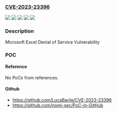 ### [CVE-2023-23396](https://cve.mitre.org/cgi-bin/cvename.cgi?name=CVE-2023-23396)
![](https://img.shields.io/static/v1?label=Product&message=Microsoft%20Office%20Online%20Server&color=blue)
![](https://img.shields.io/static/v1?label=Product&message=Microsoft%20Office%20Web%20Apps%20Server&color=blue)
![](https://img.shields.io/static/v1?label=Version&message=15.0.1%3C%2015.0.5537.1000%20&color=brighgreen)
![](https://img.shields.io/static/v1?label=Version&message=16.0.1%3C%2016.0.10396.20000%20&color=brighgreen)
![](https://img.shields.io/static/v1?label=Vulnerability&message=Denial%20of%20Service&color=brighgreen)

### Description

Microsoft Excel Denial of Service Vulnerability

### POC

#### Reference
No PoCs from references.

#### Github
- https://github.com/LucaBarile/CVE-2023-23396
- https://github.com/nomi-sec/PoC-in-GitHub


